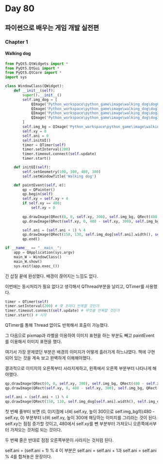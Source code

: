 # Day 80
## 파이썬으로 배우는 게임 개발 실전편
### Chapter 1
#### Walking dog
```python
from PyQt5.QtWidgets import *
from PyQt5.QtGui import *
from PyQt5.QtCore import *
import sys

class WindowClass(QWidget):
    def __init__(self):
        super().__init__()
        self.img_dog = [
            QImage('Python_workspace\python_game\image\walking_dog\dog0.png'),
            QImage('Python_workspace\python_game\image\walking_dog\dog1.png'),
            QImage('Python_workspace\python_game\image\walking_dog\dog2.png'),
            QImage('Python_workspace\python_game\image\walking_dog\dog3.png')
        ]
        self.img_bg = QImage('Python_workspace\python_game\image\walking_dog\park.png').scaled(480, 300)
        self.xy = 0
        self.ani = 0
        self.initUI()
        timer = QTimer(self)
        timer.setInterval(200)
        timer.timeout.connect(self.update)
        timer.start()

    def initUI(self):
        self.setGeometry(100, 100, 480, 300)
        self.setWindowTitle('Walking dog')

    def paintEvent(self, e):
        qp = QPainter()
        qp.begin(self)
        self.xy = self.xy + 4
        if self.xy == 480:
            self.xy = 0
        
        qp.drawImage(QRect(0, 0, self.xy, 300), self.img_bg, QRect(480 - self.xy, 0, self.xy, 300))
        qp.drawImage(QRect(self.xy, 0, 480 - self.xy, 300), self.img_bg, QRect(0, 0, 480 - self.xy, 300))

        self.ani = (self.ani + 1) % 4
        qp.drawImage(QRect(150, 130, self.img_dog[self.ani].width(), self.img_dog[self.ani].height()), self.img_dog[self.ani])
        qp.end()

if __name__ == "__main__":
    app = QApplication(sys.argv)
    main_W = WindowClass()
    main_W.show()
    sys.exit(app.exec_())
```
긴 삽질 끝에 완성했다. 배경이 끊어지는 느낌도 없다.

이번에는 동시처리가 필요 없다고 생각해서 QThread부분을 날리고, QTimer를 사용했다.
```python
timer = QTimer(self)
timer.setInterval(200) # 몇 초마다 반복할 것인가
timer.timeout.connect(self.update) # 무엇을 반복할 것인가
timer.start() # 시작
```
QTimer를 통해 Thread 없이도 반복해서 호출이 가능했다.


그 다음으로 pixmap과 라벨을 이용하여 이미지 표현을 하는 부분도 빼고 paintEvent를 이용해서 이미지 표현을 했다.

여기서 가장 문제였던 부분은 배경의 이미지가 어떻게 흘러가게 하느냐였다. 책에 구현되어 있는 것을 계속 보고 완벽하게 이해해야했다.

결과적으로 이미지의 오른쪽부터 사라지게하고, 왼쪽에서 오른쪽 부분부터 나타나게 해야했다.
```python
qp.drawImage(QRect(0, 0, self.xy, 300), self.img_bg, QRect(480 - self.xy, 0, self.xy, 300))
qp.drawImage(QRect(self.xy, 0, 480 - self.xy, 300), self.img_bg, QRect(0, 0, 480 - self.xy, 300))

self.ani = (self.ani + 1) % 4
qp.drawImage(QRect(150, 130, self.img_dog[self.ani].width(), self.img_dog[self.ani].height()), self.img_dog[self.ani])
```
첫 번째 줄부터 보면 (0, 0)지점에 너비 self.xy, 높이 300으로 self.img_bg의(480 - self.xy, 0) 부분부터 너비 self.xy, 높이 300에 해당하는 이미지를 그리라는 것이 된다. self.xy는 점점 증가할 것이고, 480에서 self.xy를 뺀 부분부터 가져오니 오른쪽에서부터 가져오는 것처럼 되는 것이다. 

두 번째 줄은 반대로 점점 오른쪽부분이 사라지는 것처럼 된다.

self.ani = (self.ani + 1) % 4 이 부분은 self.ani = self.ani + 1과 self.ani = self.ani % 4를 합쳐놓은 문장이다.